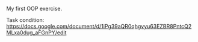 My first OOP exercise.

Task condition: https://docs.google.com/document/d/1iPg39aQR0qhgvyu63EZBR8PntcQ2MLxa0dug_aFGnPY/edit